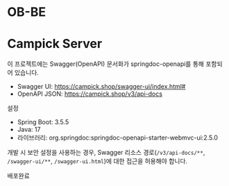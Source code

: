 # OB-BE

# Campick Server

이 프로젝트에는 Swagger(OpenAPI) 문서화가 springdoc-openapi를 통해 포함되어 있습니다.

- Swagger UI: https://campick.shop/swagger-ui/index.html#
- OpenAPI JSON: https://campick.shop/v3/api-docs

설정
- Spring Boot: 3.5.5
- Java: 17
- 라이브러리: org.springdoc:springdoc-openapi-starter-webmvc-ui:2.5.0

개발 시 보안 설정을 사용하는 경우, Swagger 리소스 경로(`/v3/api-docs/**`, `/swagger-ui/**`, `/swagger-ui.html`)에 대한 접근을 허용해야 합니다.

배포완료
